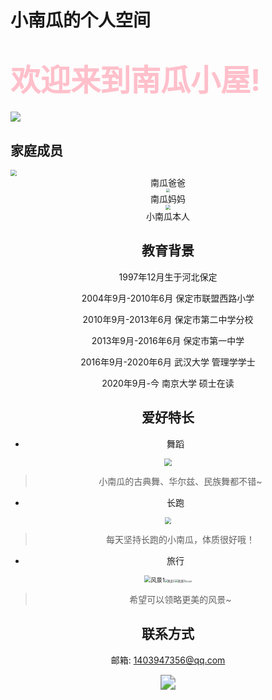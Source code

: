 # 小南瓜的个人空间

# <font color="pink" size = 52>**欢迎来到南瓜小屋!**</font>

![](C:\Users\Administrator\Pictures\image\南瓜小屋.jpg)

##  家庭成员

<img src="C:\Users\Administrator\Documents\zhangyanan525.github.io\网页\南瓜爸爸.jpg" style="zoom:60%;" />

<center> 南瓜爸爸<center/>

<img src="C:\Users\Administrator\Documents\zhangyanan525.github.io\网页\妈妈.jpg" style="zoom:40%;" />

<center> 南瓜妈妈<center/>
<img src="C:\Users\Administrator\Documents\zhangyanan525.github.io\网页\南瓜.jpg" style="zoom:50%;" />

<center> 小南瓜本人<center/>





##  教育背景

1997年12月生于河北保定

2004年9月-2010年6月 保定市联盟西路小学

2010年9月-2013年6月 保定市第二中学分校

2013年9月-2016年6月 保定市第一中学

2016年9月-2020年6月 武汉大学 管理学学士

2020年9月-今 南京大学 硕士在读



## 爱好特长

* 舞蹈

<img src="C:\Users\Administrator\Documents\zhangyanan525.github.io\网页\舞蹈1.jpg" style="zoom:80%;" />

> 小南瓜的古典舞、华尔兹、民族舞都不错~

* 长跑

<img src="C:\Users\Administrator\Documents\zhangyanan525.github.io\网页\长跑.jpg" style="zoom:67%;" />

> 每天坚持长跑的小南瓜，体质很好哦！

* 旅行

<img src="C:\Users\Administrator\Documents\zhangyanan525.github.io\网页\风景1.jpg" alt="风景1" style="zoom: 67%;" /><img src="C:\Users\Administrator\Documents\zhangyanan525.github.io\网页\风景2.jpg" alt="风景2" style="zoom:30%;" /><img src="C:\Users\Administrator\Documents\zhangyanan525.github.io\网页\风景3.jpg" alt="风景3" style="zoom: 33%;" /><img src="C:\Users\Administrator\Documents\zhangyanan525.github.io\网页\风景4.jpg" alt="风景4" style="zoom:20%;" />

> 希望可以领略更美的风景~

## 联系方式

邮箱: 1403947356@qq.com

<img src="C:\Users\Administrator\Documents\zhangyanan525.github.io\网页\南瓜小屋2.jpg" style="zoom:150%;" />







